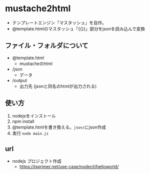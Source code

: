 # mustache2html
- テンプレートエンジン「マスタッシュ」を自作。
- @template.htmlのマスタッシュ「{{}}」部分をjsonを読み込んで変換

## ファイル・フォルダについて
- @template.html
    - mustacheのhtml
- /json
    - データ
- /output
    - 出力先 (jsonと同名のhtmlが出力される)

## 使い方
1. nodejsをインストール
2. npm install
3. @template.htmlを書き換える。`json/`にjson作成
4. 実行 `node main.js`


## url
- nodejs プロジェクト作成
    - https://jsprimer.net/use-case/nodecli/helloworld/

